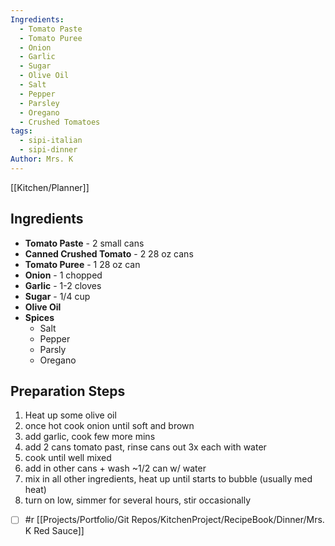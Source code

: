 ```yaml
---
Ingredients:
  - Tomato Paste
  - Tomato Puree
  - Onion
  - Garlic
  - Sugar
  - Olive Oil
  - Salt
  - Pepper
  - Parsley
  - Oregano
  - Crushed Tomatoes
tags:
  - sipi-italian
  - sipi-dinner
Author: Mrs. K
---
```

[[Kitchen/Planner]]
## Ingredients

- ﻿**Tomato Paste** - 2 small cans
- ﻿﻿**Canned Crushed Tomato** - 2 28 oz cans 
- ﻿﻿**Tomato Puree** - 1 28 oz can 
- **Onion** - 1﻿﻿ chopped
- **Garlic** - 1-2 cloves
- **Sugar** - 1/4 cup
- **Olive Oil**
- **Spices**
	- Salt 
	- Pepper
	- ﻿﻿Parsly 
	- Oregano
## Preparation Steps

1. ﻿﻿Heat up some olive oil
2. once hot cook onion until soft and brown
3. add garlic, cook few more mins
4. ﻿﻿add 2 cans tomato past, rinse cans out 3x each with water 
5. cook until well mixed
6. ﻿﻿add in other cans + wash ~1/2 can w/ water
7. ﻿﻿mix in all other ingredients, heat up until starts to bubble (usually med heat)
8. ﻿turn on low, simmer for several hours, stir occasionally



- [ ] #r [[Projects/Portfolio/Git Repos/KitchenProject/RecipeBook/Dinner/Mrs. K Red Sauce]]